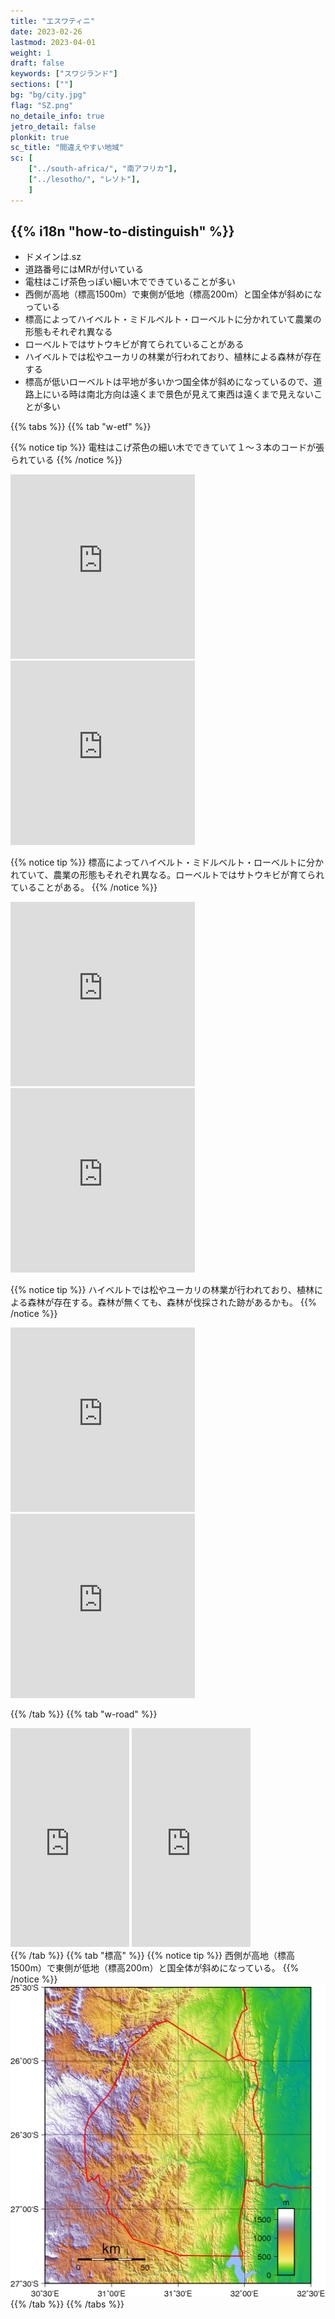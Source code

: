```yaml
---
title: "エスワティニ"
date: 2023-02-26
lastmod: 2023-04-01
weight: 1
draft: false
keywords: ["スワジランド"]
sections: [""]
bg: "bg/city.jpg"
flag: "SZ.png"
no_detaile_info: true
jetro_detail: false
plonkit: true
sc_title: "間違えやすい地域"
sc: [
    ["../south-africa/", "南アフリカ"],
    ["../lesotho/", "レソト"],
    ]
---
```


<div class="main-desciption country-description">
    <h2 class="section-title">{{% i18n "how-to-distinguish" %}}</h2>
    <ul class="rule-list">
        <li>ドメインは<span class="quiz">.sz</span></li>
        <li>道路番号には<span class="quiz">MR</span>が付いている</li>
        <li>電柱はこげ茶色っぽい細い木でできていることが多い</li>
        <li>西側が高地（標高1500m）で東側が低地（標高200m）と国全体が斜めになっている</li>
        <li>標高によってハイベルト・ミドルベルト・ローベルトに分かれていて農業の形態もそれぞれ異なる</li>
        <li class="no-evidence">ローベルトでは<span class="quiz">サトウキビ</span>が育てられていることがある</li>
        <li class="no-evidence">ハイベルトでは<span class="quiz">松やユーカリの林業が行われており、植林による森林</span>が存在する</li>
        <li class="no-evidence">標高が低いローベルトは平地が多いかつ国全体が斜めになっているので、道路上にいる時は南北方向は遠くまで景色が見えて東西は遠くまで見えないことが多い</li>
    </ul>
</div>


{{% tabs  %}}
{{% tab "w-etf" %}}

{{% notice tip %}}
電柱はこげ茶色の細い木でできていて１～３本のコードが張られている
{{% /notice %}}
<div class="googlemap-if">
<iframe src="https://www.google.com/maps/embed?pb=!4v1682821573530!6m8!1m7!1scKYowqlah7eCEnkXE76cqQ!2m2!1d-26.84151182200207!2d30.96616186490692!3f66.72130030000376!4f23.399425204274294!5f3.325193203789971" width="295" height="295" style="border:0;" allowfullscreen="" loading="lazy" referrerpolicy="no-referrer-when-downgrade"></iframe>
<iframe src="https://www.google.com/maps/embed?pb=!4v1682821665705!6m8!1m7!1stvXX7dOvI9y9u1ynHviBhQ!2m2!1d-27.02500643545952!2d31.93532396224216!3f344.43606243762974!4f12.645054239222944!5f1.655499308789675" width="295" height="295" style="border:0;" allowfullscreen="" loading="lazy" referrerpolicy="no-referrer-when-downgrade"></iframe>
</div>

{{% notice tip %}}
標高によってハイベルト・ミドルベルト・ローベルトに分かれていて、農業の形態もそれぞれ異なる。ローベルトでは<span class="quiz">サトウキビ</span>が育てられていることがある。
{{% /notice %}}
<div class="googlemap-if">
<iframe src="https://www.google.com/maps/embed?pb=!4v1682436625448!6m8!1m7!1saJY6MDzb1xARd9CzJv9kxw!2m2!1d-26.76722330154598!2d31.92291092356511!3f53.1599899823355!4f-4.437015220855059!5f2.872764259751242" width="295" height="295" style="border:0;" allowfullscreen="" loading="lazy" referrerpolicy="no-referrer-when-downgrade"></iframe>
<iframe src="https://www.google.com/maps/embed?pb=!4v1682438551149!6m8!1m7!1sDF3hfswFXEYScwkJ7fGCcg!2m2!1d-26.8343591585108!2d31.9723227159364!3f255.36907997395818!4f-11.809296463198066!5f1.455857875479618" width="295" height="295" style="border:0;" allowfullscreen="" loading="lazy" referrerpolicy="no-referrer-when-downgrade"></iframe>
</div>


{{% notice tip %}}
ハイベルトでは<span class="quiz">松やユーカリの林業が行われており、植林による森林</span>が存在する。森林が無くても、森林が伐採された跡があるかも。
{{% /notice %}}
<div class="googlemap-if">
<iframe src="https://www.google.com/maps/embed?pb=!4v1682437918561!6m8!1m7!1su4hFvVYT2FiC5uoEuBVJpg!2m2!1d-26.99985045048718!2d31.24975573404177!3f195.39575852855015!4f4.358548636269049!5f1.5956652534074234" width="295" height="295" style="border:0;" allowfullscreen="" loading="lazy" referrerpolicy="no-referrer-when-downgrade"></iframe>
<iframe src="https://www.google.com/maps/embed?pb=!4v1682437875329!6m8!1m7!1sd8eq9WtszCHu406Awkv2yg!2m2!1d-26.59319998991595!2d30.93987315666483!3f291.904046917961!4f-8.515279937503635!5f3.3241210508286905" width="295" height="295" style="border:0;" allowfullscreen="" loading="lazy" referrerpolicy="no-referrer-when-downgrade"></iframe>
</div>

{{% /tab %}}
{{% tab "w-road" %}}
<div class="googlemap-if">
<iframe src="https://www.google.com/maps/embed?pb=!4v1682440999935!6m8!1m7!1sGDfHJc0nnrpu67foDQEc1w!2m2!1d-26.84219957385132!2d30.96552003993061!3f280.6662487879977!4f6.783219719504544!5f1.8437648934603765" width="190" height="350" style="border:0;" allowfullscreen="" loading="lazy" referrerpolicy="no-referrer-when-downgrade"></iframe>
<iframe src="https://www.google.com/maps/embed?pb=!4v1682441037874!6m8!1m7!1sLs1icJ_xng-n2EKJZJFYlA!2m2!1d-26.3408159636958!2d31.97036337419647!3f111.3919554764976!4f5.79163102974762!5f1.787292836444836" width="190" height="350" style="border:0;" allowfullscreen="" loading="lazy" referrerpolicy="no-referrer-when-downgrade"></iframe>
</div>
{{% /tab %}}
{{% tab "標高" %}}
{{% notice tip %}}
西側が高地（標高1500m）で東側が低地（標高200m）と国全体が斜めになっている。
{{% /notice %}}
<div class="googlemap-if">
<img src="2023-04-21-05-06-55.png">
</div>
{{% /tab %}}
{{% /tabs %}}